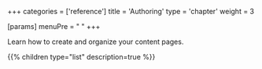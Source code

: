 +++
categories = ['reference']
title = 'Authoring'
type = 'chapter'
weight = 3

[params]
  menuPre = "<i class='fa-fw fab fa-markdown'></i> "
+++

Learn how to create and organize your content pages.

{{% children type="list" description=true %}}
